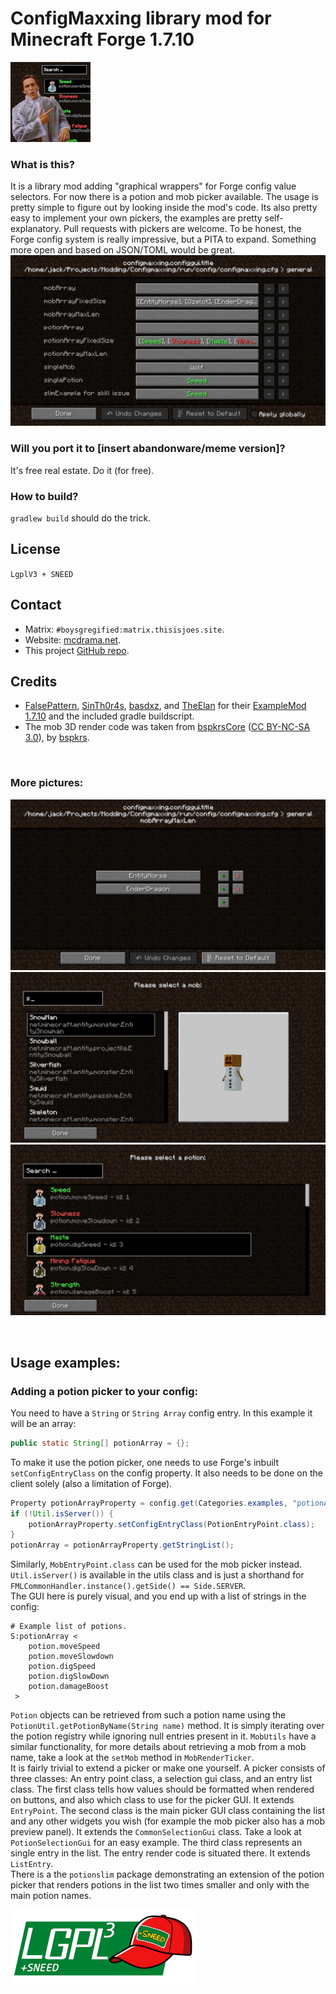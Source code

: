 # ConfigMaxxing library mod for Minecraft Forge 1.7.10
![logo](logo_small.png)

### What is this?
It is a library mod adding "graphical wrappers" for Forge config value selectors. For now there is a potion and mob picker available. The usage is pretty simple to figure out by looking inside the mod's code. Its also pretty easy to implement your own pickers, the examples are pretty self-explanatory. Pull requests with pickers are welcome. To be honest, the Forge config system is really impressive, but a PITA to expand. Something more open and based on JSON/TOML would be great.
![](Screenshots/01.png)

### Will you port it to [insert abandonware/meme version]?
It's free real estate. Do it (for free).

### How to build?
`gradlew build` should do the trick.

## License
`LgplV3 + SNEED`

## Contact
* Matrix: `#boysgregified:matrix.thisisjoes.site`.
* Website: [mcdrama.net](https://www.mcdrama.net/articles/mods.html).
* This project [GitHub repo](https://github.com/trollogyadherent/ConfigMaxxing).

## Credits
* [FalsePattern](https://github.com/FalsePattern), [SinTh0r4s](https://github.com/SinTh0r4s), [basdxz](https://github.com/basdxz), and [TheElan](https://github.com/TheElan) for their [ExampleMod 1.7.10](https://github.com/FalsePattern/ExampleMod1.7.10) and the included gradle buildscript.
* The mob 3D render code was taken from [bspkrsCore](https://github.com/bspkrs-mods/bspkrsCore) ([CC BY-NC-SA 3.0](https://creativecommons.org/licenses/by-nc-sa/3.0/)), by [bspkrs](https://github.com/bspkrs-mods).

<br>

### More pictures:
![](Screenshots/02.png)
![](Screenshots/03.png)
![](Screenshots/04.png)

<br>

## Usage examples:

### Adding a potion picker to your config:
You need to have a `String` or `String Array` config entry. In this example it will be an array:
```java
public static String[] potionArray = {};
```
To make it use the potion picker, one needs to use Forge's inbuilt `setConfigEntryClass` on the config property. It also needs to be done on the client solely (also a limitation of Forge).
```java
Property potionArrayProperty = config.get(Categories.examples, "potionArray", Defaults.potionArray, "Example list of potions.");
if (!Util.isServer()) {
    potionArrayProperty.setConfigEntryClass(PotionEntryPoint.class);
}
potionArray = potionArrayProperty.getStringList();
```
Similarly, `MobEntryPoint.class` can be used for the mob picker instead. `Util.isServer()` is available in the utils class and is just a shorthand for `FMLCommonHandler.instance().getSide() == Side.SERVER`.
<br>
The GUI here is purely visual, and you end up with a list of strings in the config:
```
# Example list of potions.
S:potionArray <
    potion.moveSpeed
    potion.moveSlowdown
    potion.digSpeed
    potion.digSlowDown
    potion.damageBoost
 >
```
`Potion` objects can be retrieved from such a potion name using the `PotionUtil.getPotionByName(String name)` method. It is simply iterating over the potion registry while ignoring null entries present in it. `MobUtils` have a similar functionality, for more details about retrieving a mob from a mob name, take a look at the `setMob` method in `MobRenderTicker`.
<br>
It is fairly trivial to extend a picker or make one yourself. A picker consists of three classes: An entry point class, a selection gui class, and an entry list class.
The first class tells how values should be formatted when rendered on buttons, and also which class to use for the picker GUI. It extends `EntryPoint`.
The second class is the main picker GUI class containing the list and any other widgets you wish (for example the mob picker also has a mob preview panel). It extends the `CommonSelectionGui` class. Take a look at `PotionSelectionGui` for an easy example.
The third class represents an single entry in the list. The entry render code is situated there. It extends `ListEntry`.
<br>
There is a the `potionslim` package demonstrating an extension of the potion picker that renders potions in the list two times smaller and only with the main potion names.

![license](lgplsneed_small.png)
